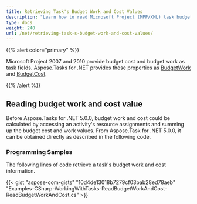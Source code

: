```yaml
---
title: Retrieving Task's Budget Work and Cost Values
description: "Learn how to read Microsoft Project (MPP/XML) task budget work and cost values using Aspose.Tasks for .NET."
type: docs
weight: 240
url: /net/retrieving-task-s-budget-work-and-cost-values/
---
```


{{% alert color="primary" %}}

Microsoft Project 2007 and 2010 provide budget cost and budget work as task fields. Aspose.Tasks for .NET provides these properties as [BudgetWork](https://apireference.aspose.com/tasks/net/aspose.tasks/tsk/fields/budgetwork) and [BudgetCost](https://apireference.aspose.com/tasks/net/aspose.tasks/tsk/fields/budgetcost).

{{% /alert %}}

## **Reading budget work and cost value**
Before Aspose.Tasks for .NET 5.0.0, budget work and cost could be calculated by accessing an activity's resource assignments and summing up the budget cost and work values. From Aspose.Task for .NET 5.0.0, it can be obtained directly as described in the following code.

### **Programming Samples**
The following lines of code retrieve a task's budget work and cost information.

{{< gist "aspose-com-gists" "10d4de13018b7279cf03bab28ed78aeb" "Examples-CSharp-WorkingWithTasks-ReadBudgetWorkAndCost-ReadBudgetWorkAndCost.cs" >}}
